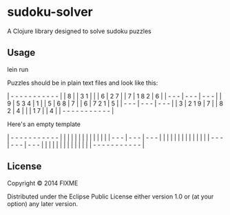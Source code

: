 # sudoku-solver

A Clojure library designed to solve sudoku puzzles

## Usage

lein run <path-to-sudoku-puzzle>

Puzzles should be in plain text files and look like this:

| - - - - - - - - - - - |
|     8 |       |   3 1 |
|       |   6   | 2 7   |
| 7     | 1 8 2 |   6   |
| - - - | - - - | - - - |
| 9     | 5 3 4 | 1     |
|     5 | 6   8 | 7     |
|     6 | 7 2 1 |     5 |
| - - - | - - - | - - - |
|   3   | 2 1 9 |     7 |
|   8 2 |   4   |       |
| 1 7   |       | 4     |
| - - - - - - - - - - - |

Here's an empty template

| - - - - - - - - - - - |
|       |       |       |
|       |       |       |
|       |       |       |
| - - - | - - - | - - - |
|       |       |       |
|       |       |       |
|       |       |       |
| - - - | - - - | - - - |
|       |       |       |
|       |       |       |
|       |       |       |
| - - - - - - - - - - - |


## License

Copyright © 2014 FIXME

Distributed under the Eclipse Public License either version 1.0 or (at
your option) any later version.
